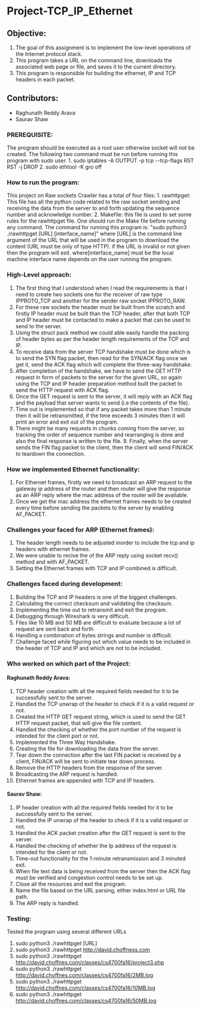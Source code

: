 # Project-TCP_IP_Ethernet
## Objective: 
1. The goal of this assignment is to implement the low-level operations of the Internet protocol stack. 
2. This program takes a URL on the command line, downloads the associated web page or file, and saves it to the current directory.
3. This program is responsible for building the ethernet, IP and TCP headers in each packet.

## Contributors: 
* Raghunath Reddy Arava 
* Saurav Shaw

### PREREQUISITE: 

The program should be executed as a root user otherwise socket will not be created. The following two command must be run before running this program with sudo user. 1. sudo iptables -A OUTPUT -p tcp --tcp-flags RST RST -j DROP 2. sudo ethtool -K gro off

### How to run the program: 

This project on Raw sockets Crawler has a total of four files: 1. rawhttpget: This file has all the python code related to the raw socket sending and receiving the data from the server to and forth updating the sequence number and acknowledge number. 2. Makefile: this file is used to set some rules for the rawhttpget file. One should run the Make file before running any command. The command for running this program is: "sudo python3 ./rawhttpget [URL] [interface_name]" where [URL] is the command line argument of the URL that will be used in the program to download the content (URL must be only of type HTTP). if the URL is invalid or not given then the program will exit. where[interface_name] must be the local machine interface name depends on the user running the program.

### High-Level approach: 
1. The first thing that I understood when I read the requirements is that I need to create two sockets one for the receiver of raw type IPPROTO_TCP and another for the sender raw socket IPPROTO_RAW. 
2. For these raw sockets the header must be built from the scratch and firstly IP header must be built than the TCP header, after that both TCP and IP header must be contacted to make a packet that can be used to send to the server. 
3. Using the struct pack method we could able easily handle the packing of header bytes as per the header length requirements of the TCP and IP. 
4. To receive data from the server TCP handshake must be done which is to send the SYN flag packet, then read for the SYN/ACK flag once we get it, send the ACK flag which will complete the three-way handshake. 
5. After completion of the handshake, we have to send the GET HTTP request in form of packets to the server for the given URL, so again using the TCP and IP header preparation method built the packet to send the HTTP request with ACK flag. 
6. Once the GET request is sent to the server, it will reply with an ACK flag and the payload that server wants to send (i.e the contents of the file). 
7. Time out is implemented so that if any packet takes more than 1 minute then it will be retransmitted, if the time exceeds 3 minutes then it will print an error and exit out of the program. 
8. There might be many requests in chunks coming from the server, so tracking the order of sequence number and rearranging is done and also the final response is written to the file. 9. Finally, when the server sends the FIN flag packet to the client, then the client will send FIN/ACK to teardown the connection.

### How we implemented Ethernet functionality: 

1. For Ethernet frames, firstly we need to broadcast an ARP request to the gateway ip address of the router and then router will give the response as an ARP reply where the mac address of the router will be available. 
2. Once we get the mac address the ethernet frames needs to be created every time before sending the packets to the server by enabling AF_PACKET.

### Challenges your faced for ARP (Ethernet frames): 

1. The header length needs to be adjusted inorder to include the tcp and ip headers with ethernet frames. 
2. We were unable to recive the of the ARP reply using socket recv() method and with AF_PACKET. 
3. Setting the Ethernet frames with TCP and IP combined is difficult.

### Challenges faced during development: 

1. Building the TCP and IP headers is one of the biggest challenges. 
2. Calculating the correct checksum and validating the checksum. 
3. Implementing the time out to retransmit and exit the program. 
4. Debugging through Wireshark is very difficult. 
5. Files like 10 MB and 50 MB are difficult to evaluate because a lot of request are sent back and forth 
6. Handling a combination of bytes strings and number is difficult. 
7. Challenge faced while figuring out which value needs to be included in the header of TCP and IP and which are not to be included.

### Who worked on which part of the Project: 

#### Raghunath Reddy Arava: 
1. TCP header creation with all the required fields needed for it to be successfully sent to the server. 
2. Handled the TCP unwrap of the header to check if it is a valid request or not. 
3. Created the HTTP GET request string, which is used to send the GET HTTP request packet, that will give the file content. 
4. Handled the checking of whether the port number of the request is intended for the client port or not. 
5. Implemented the Three Way Handshake. 
6. Creating the file for downloading the data from the server. 
7. Tear down the connection after the last FIN packet is received by a client, FIN/ACK will be sent to initiate tear down process. 
8. Remove the HTTP headers from the response of the server. 
9. Broadcasting the ARP request is handled. 
10. Ethernet frames are appended with TCP and IP headers.

#### Saurav Shaw:
1. IP header creation with all the required fields needed for it to be successfully sent to the server.
2. Handled the IP unwrap of the header to check if it is a valid request or not.
3. Handled the ACK packet creation after the GET request is sent to the server.
4. Handled the checking of whether the Ip address of the request is intended for the client or not.
5. Time-out functionality for the 1-minute retransmission and 3 minuted exit.
6. When file text data is being received from the server then the ACK flag must be verified and congestion control needs to be set up.
7. Close all the resources and exit the program.
8. Name the file based on the URL parsing, either index.html or URL file path.
9. The ARP reply is handled.

### Testing: 
Tested the program using several different URLs 
1. sudo python3 ./rawhttpget [URL] 
2. sudo python3 ./rawhttpget http://david.choffness.com 
3. sudo python3 ./rawhttpget http://david.choffnes.com/classes/cs4700fa16/project3.php 
4. sudo python3 ./rawhttpget http://david.choffnes.com/classes/cs4700fa16/2MB.log 
5. sudo python3 ./rawhttpget http://david.choffnes.com/classes/cs4700fa16/10MB.log 
6. sudo python3 ./rawhttpget http://david.choffnes.com/classes/cs4700fa16/50MB.log
